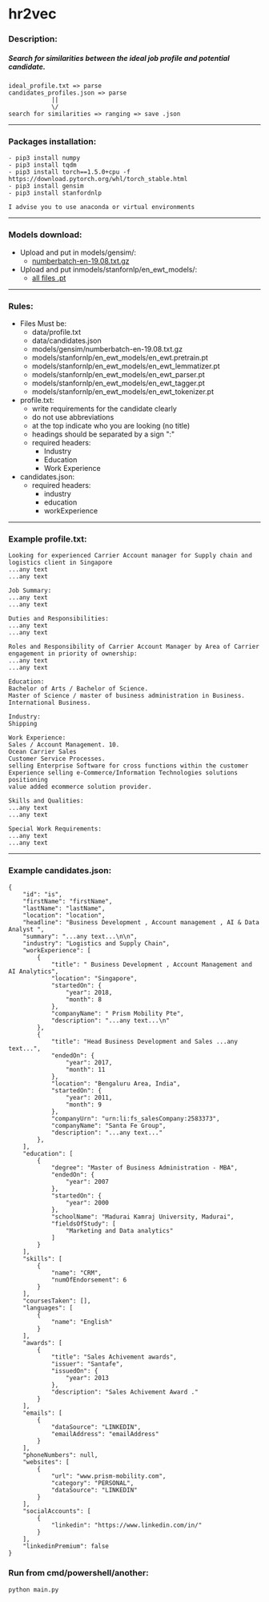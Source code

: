 # hr2vec

### Description:
##### Search for similarities between the ideal job profile and potential candidate.
```
ideal_profile.txt => parse 
candidates_profiles.json => parse
            ||
            \/
search for similarities => ranging => save .json
```
___
### Packages installation:
```
- pip3 install numpy
- pip3 install tqdm
- pip3 install torch==1.5.0+cpu -f https://download.pytorch.org/whl/torch_stable.html
- pip3 install gensim
- pip3 install stanfordnlp
```

```
I advise you to use anaconda or virtual environments
```
___
### Models download:
- Upload and put in models/gensim/:
    - [numberbatch-en-19.08.txt.gz](https://conceptnet.s3.amazonaws.com/downloads/2019/numberbatch/numberbatch-en-19.08.txt.gz)
- Upload and put inmodels/stanfornlp/en_ewt_models/:
    - [all files .pt](http://nlp.stanford.edu/software/stanfordnlp_models/0.2.0/en_ewt_models.zip)
___
### Rules:
- Files Must be:
    - data/profile.txt
    - data/candidates.json
    - models/gensim/numberbatch-en-19.08.txt.gz
    - models/stanfornlp/en_ewt_models/en_ewt.pretrain.pt
    - models/stanfornlp/en_ewt_models/en_ewt_lemmatizer.pt
    - models/stanfornlp/en_ewt_models/en_ewt_parser.pt
    - models/stanfornlp/en_ewt_models/en_ewt_tagger.pt
    - models/stanfornlp/en_ewt_models/en_ewt_tokenizer.pt
- profile.txt:
    - write requirements for the candidate clearly
    - do not use abbreviations
    - at the top indicate who you are looking (no title)
    - headings should be separated by a sign ":"
    - required headers:
        - Industry
        - Education
        - Work Experience
- candidates.json:
    - required headers:
        - industry
        - education
        - workExperience
___
### Example profile.txt:
```
Looking for experienced Carrier Account manager for Supply chain and logistics client in Singapore
...any text
...any text

Job Summary:
...any text
...any text

Duties and Responsibilities:
...any text
...any text

Roles and Responsibility of Carrier Account Manager by Area of Carrier engagement in priority of ownership:
...any text
...any text

Education:
Bachelor of Arts / Bachelor of Science. 
Master of Science / master of business administration in Business.
International Business.

Industry:
Shipping

Work Experience:
Sales / Account Management. 10.
Ocean Carrier Sales
Customer Service Processes.
selling Enterprise Software for cross functions within the customer
Experience selling e-Commerce/Information Technologies solutions positioning
value added ecommerce solution provider.

Skills and Qualities:
...any text
...any text

Special Work Requirements:
...any text
...any text
```
___
### Example candidates.json:
```
{
    "id": "is",
    "firstName": "firstName",
    "lastName": "lastName",
    "location": "location",
    "headline": "Business Development , Account management , AI & Data Analyst ",
    "summary": "...any text...\n\n",
    "industry": "Logistics and Supply Chain",
    "workExperience": [
        {
            "title": " Business Development , Account Management and AI Analytics",
            "location": "Singapore",
            "startedOn": {
                "year": 2018,
                "month": 8
            },
            "companyName": " Prism Mobility Pte",
            "description": "...any text...\n"
        },
        {
            "title": "Head Business Development and Sales ...any text...",
            "endedOn": {
                "year": 2017,
                "month": 11
            },
            "location": "Bengaluru Area, India",
            "startedOn": {
                "year": 2011,
                "month": 9
            },
            "companyUrn": "urn:li:fs_salesCompany:2583373",
            "companyName": "Santa Fe Group",
            "description": "...any text..."
        },        
    ],
    "education": [
        {
            "degree": "Master of Business Administration - MBA",
            "endedOn": {
                "year": 2007
            },
            "startedOn": {
                "year": 2000
            },
            "schoolName": "Madurai Kamraj University, Madurai",
            "fieldsOfStudy": [
                "Marketing and Data analytics"
            ]
        }
    ],
    "skills": [
        {
            "name": "CRM",
            "numOfEndorsement": 6
        }
    ],
    "coursesTaken": [],
    "languages": [
        {
            "name": "English"
        }
    ],
    "awards": [
        {
            "title": "Sales Achivement awards",
            "issuer": "Santafe",
            "issuedOn": {
                "year": 2013
            },
            "description": "Sales Achivement Award ."
        }
    ],
    "emails": [
        {
            "dataSource": "LINKEDIN",
            "emailAddress": "emailAddress"
        }
    ],
    "phoneNumbers": null,
    "websites": [
        {
            "url": "www.prism-mobility.com",
            "category": "PERSONAL",
            "dataSource": "LINKEDIN"
        }
    ],
    "socialAccounts": [
        {
            "linkedin": "https://www.linkedin.com/in/"
        }
    ],
    "linkedinPremium": false
}
```
### Run from cmd/powershell/another:
```
python main.py
```